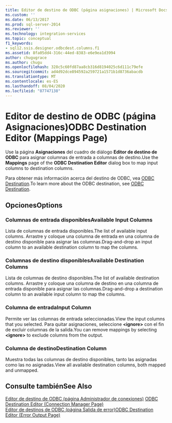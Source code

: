 ```yaml
---
title: Editor de destino de ODBC (página asignaciones) | Microsoft Docs
ms.custom: ''
ms.date: 06/13/2017
ms.prod: sql-server-2014
ms.reviewer: ''
ms.technology: integration-services
ms.topic: conceptual
f1_keywords:
- sql12.ssis.designer.odbcdest.columns.f1
ms.assetid: 8fa05dd4-316c-44ed-8383-e6e9ea1d3994
author: chugugrace
ms.author: chugu
ms.openlocfilehash: 328c5c60fd87aa8cb316d8194025c6d111c79efe
ms.sourcegitcommit: ad4d92dce894592a259721a1571b1d8736abacdb
ms.translationtype: MT
ms.contentlocale: es-ES
ms.lasthandoff: 08/04/2020
ms.locfileid: "87747138"
---
```

# <a name="odbc-destination-editor-mappings-page"></a><span data-ttu-id="1167d-102">Editor de destino de ODBC (página Asignaciones)</span><span class="sxs-lookup"><span data-stu-id="1167d-102">ODBC Destination Editor (Mappings Page)</span></span>
  <span data-ttu-id="1167d-103">Use la página **Asignaciones** del cuadro de diálogo **Editor de destino de ODBC** para asignar columnas de entrada a columnas de destino.</span><span class="sxs-lookup"><span data-stu-id="1167d-103">Use the **Mappings** page of the **ODBC Destination Editor** dialog box to map input columns to destination columns.</span></span>  
  
 <span data-ttu-id="1167d-104">Para obtener más información acerca del destino de ODBC, vea [ODBC Destination](data-flow/odbc-destination.md).</span><span class="sxs-lookup"><span data-stu-id="1167d-104">To learn more about the ODBC destination, see [ODBC Destination](data-flow/odbc-destination.md).</span></span>  
  
## <a name="options"></a><span data-ttu-id="1167d-105">Opciones</span><span class="sxs-lookup"><span data-stu-id="1167d-105">Options</span></span>  
  
### <a name="available-input-columns"></a><span data-ttu-id="1167d-106">Columnas de entrada disponibles</span><span class="sxs-lookup"><span data-stu-id="1167d-106">Available Input Columns</span></span>  
 <span data-ttu-id="1167d-107">Lista de columnas de entrada disponibles.</span><span class="sxs-lookup"><span data-stu-id="1167d-107">The list of available input columns.</span></span> <span data-ttu-id="1167d-108">Arrastre y coloque una columna de entrada en una columna de destino disponible para asignar las columnas.</span><span class="sxs-lookup"><span data-stu-id="1167d-108">Drag-and-drop an input column to an available destination column to map the columns.</span></span>  
  
### <a name="available-destination-columns"></a><span data-ttu-id="1167d-109">Columnas de destino disponibles</span><span class="sxs-lookup"><span data-stu-id="1167d-109">Available Destination Columns</span></span>  
 <span data-ttu-id="1167d-110">Lista de columnas de destino disponibles.</span><span class="sxs-lookup"><span data-stu-id="1167d-110">The list of available destination columns.</span></span> <span data-ttu-id="1167d-111">Arrastre y coloque una columna de destino en una columna de entrada disponible para asignar las columnas.</span><span class="sxs-lookup"><span data-stu-id="1167d-111">Drag-and-drop a destination column to an available input column to map the columns.</span></span>  
  
### <a name="input-column"></a><span data-ttu-id="1167d-112">Columna de entrada</span><span class="sxs-lookup"><span data-stu-id="1167d-112">Input Column</span></span>  
 <span data-ttu-id="1167d-113">Permite ver las columnas de entrada seleccionadas.</span><span class="sxs-lookup"><span data-stu-id="1167d-113">View the input columns that you selected.</span></span> <span data-ttu-id="1167d-114">Para quitar asignaciones, seleccione **\<ignore>** con el fin de excluir columnas de la salida.</span><span class="sxs-lookup"><span data-stu-id="1167d-114">You can remove mappings by selecting **\<ignore>** to exclude columns from the output.</span></span>  
  
### <a name="destination-column"></a><span data-ttu-id="1167d-115">Columna de destino</span><span class="sxs-lookup"><span data-stu-id="1167d-115">Destination Column</span></span>  
 <span data-ttu-id="1167d-116">Muestra todas las columnas de destino disponibles, tanto las asignadas como las no asignadas.</span><span class="sxs-lookup"><span data-stu-id="1167d-116">View all available destination columns, both mapped and unmapped.</span></span>  
  
## <a name="see-also"></a><span data-ttu-id="1167d-117">Consulte también</span><span class="sxs-lookup"><span data-stu-id="1167d-117">See Also</span></span>  
 <span data-ttu-id="1167d-118">[Editor de destino de ODBC &#40;página Administrador de conexiones&#41;](../../2014/integration-services/odbc-destination-editor-connection-manager-page.md) </span><span class="sxs-lookup"><span data-stu-id="1167d-118">[ODBC Destination Editor &#40;Connection Manager Page&#41;](../../2014/integration-services/odbc-destination-editor-connection-manager-page.md) </span></span>  
 [<span data-ttu-id="1167d-119">Editor de destinos de ODBC &#40;página Salida de error&#41;</span><span class="sxs-lookup"><span data-stu-id="1167d-119">ODBC Destination Editor &#40;Error Output Page&#41;</span></span>](../../2014/integration-services/odbc-destination-editor-error-output-page.md)  
  
  
